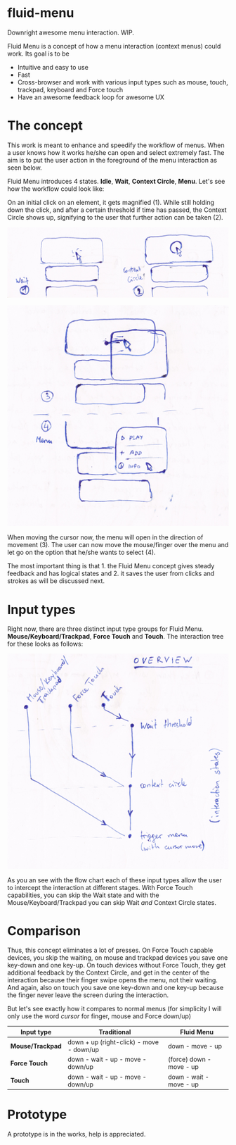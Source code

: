 # fluid-menu
Downright awesome menu interaction. WIP.

Fluid Menu is a concept of how a menu interaction (context menus) could work. Its goal is to be

- Intuitive and easy to use
- Fast
- Cross-browser and work with various input types such as mouse, touch, trackpad, keyboard and Force touch
- Have an awesome feedback loop for awesome UX

# The concept

This work is meant to enhance and speedify the workflow of menus. When a user knows how it works he/she can open and select extremely fast. The aim is to put the user action in the foreground of the menu interaction as seen below.

Fluid Menu introduces 4 states. **Idle**, **Wait**, **Context Circle**, **Menu**. Let's see how the workflow could look like:

On an initial click on an element, it gets magnified (1). While still holding down the click, and after a certain threshold if time has passed, the Context Circle shows up, signifying to the user that further action can be taken (2).

![States 1 and 2](assets/1_2.jpeg)

![States 3 and 4](assets/3_4.jpeg)

When moving the cursor now, the menu will open in the direction of movement (3). The user can now move the mouse/finger over the menu and let go on the option that he/she wants to select (4).

The most important thing is that 1. the Fluid Menu concept gives steady feedback and has logical states and 2. it saves the user from clicks and strokes as will be discussed next.

# Input types

Right now, there are three distinct input type groups for Fluid Menu. **Mouse/Keyboard/Trackpad**, **Force Touch** and **Touch**. The interaction tree for these looks as follows:

![Input types and interaction tree](assets/overview.jpeg)

As you an see with the flow chart each of these input types allow the user to intercept the interaction at different stages. With Force Touch capabilities, you can skip the Wait state and with the Mouse/Keyboard/Trackpad you can skip Wait *and* Context Circle states.

# Comparison

Thus, this concept eliminates a lot of presses. On Force Touch capable devices, you skip the waiting, on mouse and trackpad devices you save one key-down and one key-up. On touch devices without Force Touch, they get additional feedback by the Context Circle, and get in the center of the interaction because their finger swipe opens the menu, not their waiting. And again, also on touch you save one key-down and one key-up because the finger never leave the screen during the interaction.

But let's see exactly how it compares to normal menus (for simplicity I will only use the word *cursor* for finger, mouse and Force down/up)

Input type | Traditional | Fluid Menu
---------- | ----------- | ----------
**Mouse/Trackpad** | down + up (right-click) - move - down/up | down - move - up
**Force Touch** | down - wait - up - move - down/up | (force) down - move - up
**Touch** | down - wait - up - move - down/up | down - wait - move - up

# Prototype

A prototype is in the works, help is appreciated.
